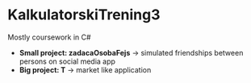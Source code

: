 # KalkulatorskiTrening3

Mostly coursework in C#
<ul>
  <li><b>Small project: zadacaOsobaFejs</b> -> simulated friendships between persons on social media app</li>
  <li><b>Big project: T</b> -> market like application</li>
</ul>
